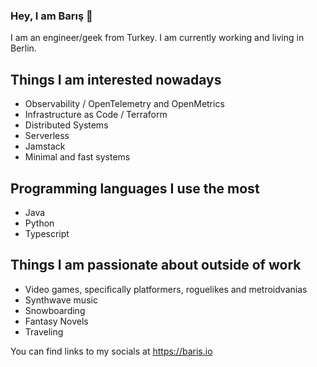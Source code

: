 ### Hey, I am Barış 👋

I am an engineer/geek from Turkey. I am currently working and living in Berlin.

## Things I am interested nowadays

- Observability / OpenTelemetry and OpenMetrics
- Infrastructure as Code / Terraform
- Distributed Systems
- Serverless
- Jamstack
- Minimal and fast systems

## Programming languages I use the most

- Java
- Python
- Typescript

## Things I am passionate about outside of work
- Video games, specifically platformers, roguelikes and metroidvanias
- Synthwave music
- Snowboarding
- Fantasy Novels
- Traveling



You can find links to my socials at https://baris.io
